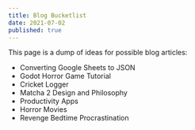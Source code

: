 ```yaml
---
title: Blog Bucketlist
date: 2021-07-02
published: true
--- 
```


This page is a dump of ideas for possible blog articles:

- Converting Google Sheets to JSON
- Godot Horror Game Tutorial
- Cricket Logger
- Matcha 2 Design and Philosophy
- Productivity Apps
- Horror Movies
- Revenge Bedtime Procrastination